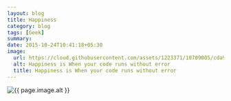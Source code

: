 ```yaml
---
layout: blog
title: Happiness
category: blog
tags: [Geek]
summary:
date: 2015-10-24T10:41:18+05:30
image:
  url: https://cloud.githubusercontent.com/assets/1223371/10709005/cda9dcaa-7a3b-11e5-8e03-fa224551e5c9.jpg
  alt: Happiness is When your code runs without error
  title: Happiness is When your code runs without error
---
```


<img src="{{ page.image.url }}" alt="{{ page.image.alt }}" title="{{ page.image.title }}">
